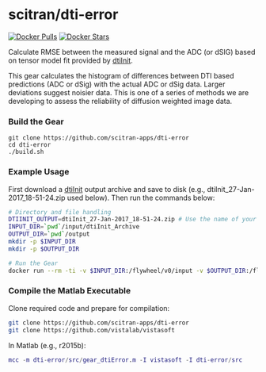 # scitran/dti-error
[![Docker Pulls](https://img.shields.io/docker/pulls/scitran/dti-error.svg)](https://hub.docker.com/r/scitran/dti-error/)
[![Docker Stars](https://img.shields.io/docker/stars/scitran/dti-error.svg)](https://hub.docker.com/r/scitran/dti-error/)

Calculate RMSE between the measured signal and the ADC (or dSIG) based on tensor model fit provided by [dtiInit](https://github.com/scitran-apps/dtiinit).

This gear calculates the histogram of differences between DTI based predictions (ADC or dSig) with the actual ADC or dSig data. Larger deviations suggest noisier data. This is one of a series of methods we are developing to assess the reliability of diffusion weighted image data.

### Build the Gear
```#bash
git clone https://github.com/scitran-apps/dti-error
cd dti-error
./build.sh
```

### Example Usage
First download a [dtiInit](https://github.com/scitran-apps/dtiinit) output archive and save to disk (e.g., dtiInit_27-Jan-2017_18-51-24.zip used below). Then run the commands below:

```bash
# Directory and file handling
DTIINIT_OUTPUT=dtiInit_27-Jan-2017_18-51-24.zip # Use the name of your dtiInit output
INPUT_DIR=`pwd`/input/dtiInit_Archive
OUTPUT_DIR=`pwd`/output
mkdir -p $INPUT_DIR
mkdir -p $OUTPUT_DIR

# Run the Gear
docker run --rm -ti -v $INPUT_DIR:/flywheel/v0/input -v $OUTPUT_DIR:/flywheel/v0/output scitran/dti-error:v0.1.0
```

### Compile the Matlab Executable
Clone required code and prepare for compilation:
```bash
git clone https://github.com/scitran-apps/dti-error
git clone https://github.com/vistalab/vistasoft
```
In Matlab (e.g., r2015b):
```Matlab
mcc -m dti-error/src/gear_dtiError.m -I vistasoft -I dti-error/src
```
